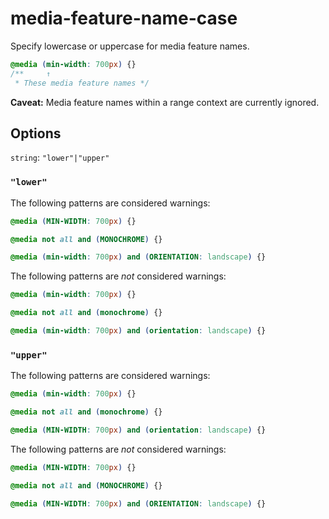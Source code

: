 # media-feature-name-case

Specify lowercase or uppercase for media feature names.

```css
@media (min-width: 700px) {}
/**     ↑
 * These media feature names */
```

**Caveat:** Media feature names within a range context are currently ignored.

## Options

`string`: `"lower"|"upper"`

### `"lower"`

The following patterns are considered warnings:

```css
@media (MIN-WIDTH: 700px) {}
```

```css
@media not all and (MONOCHROME) {}
```

```css
@media (min-width: 700px) and (ORIENTATION: landscape) {}
```

The following patterns are *not* considered warnings:

```css
@media (min-width: 700px) {}
```

```css
@media not all and (monochrome) {}
```

```css
@media (min-width: 700px) and (orientation: landscape) {}
```

### `"upper"`

The following patterns are considered warnings:

```css
@media (min-width: 700px) {}
```

```css
@media not all and (monochrome) {}
```

```css
@media (MIN-WIDTH: 700px) and (orientation: landscape) {}
```

The following patterns are *not* considered warnings:

```css
@media (MIN-WIDTH: 700px) {}
```

```css
@media not all and (MONOCHROME) {}
```

```css
@media (MIN-WIDTH: 700px) and (ORIENTATION: landscape) {}
```
